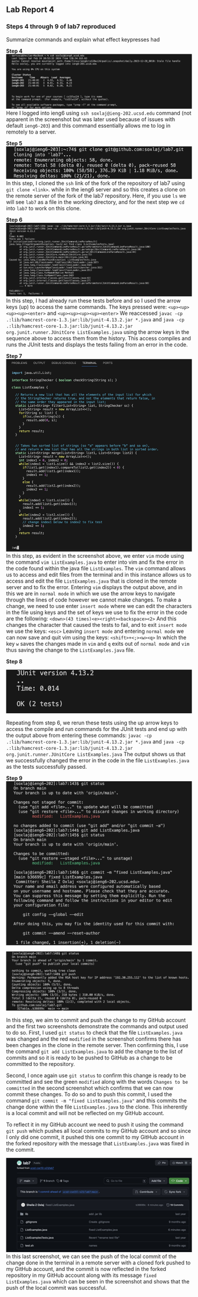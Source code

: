 ## Lab Report 4

### Steps 4 through 9 of lab7 reproduced
Summarize commands and explain what effect keypresses had

**Step 4**
![Step4](lab4screenshotstep4.jpeg)
Here I logged into ieng6 using `ssh soxlaj@ieng-202.ucsd.edu` command (not apparent in the screenshot but was later used because of issues with default `ieng6-203`) and this command essentially allows me to log in remotely to a server.  

**Step 5**
![Step5](lab4screenshotstep5.jpeg)
In this step, I cloned the `ssh` link of the fork of the repository of lab7 using `git clone <link>`. while in the ieng6 server and so this creates a clone on the remote server of the fork of the lab7 repository. Here, if you use `ls` we will see `lab7` as a file in the working directory, and for the next step we `cd` into `lab7` to work on this clone.

**Step 6**
![Step6](lab4screenshotstep6-2.jpeg)
In this step, I had already run these tests before and so I used the arrow keys (up) to access the same commands. The keys pressed were:
`<up><up><up><up><enter>` and `<up><up><up><up><enter>`
We reaccessed `javac -cp .:lib/hamcrest-core-1.3.jar:lib/junit-4.13.2.jar *.java` and `java -cp .:lib/hamcrest-core-1.3.jar:lib/junit-4.13.2.jar org.junit.runner.JUnitCore ListExamples.java` using the arrow keys in the sequence above to access them from the history. This access compiles and runs the JUnit tests and displays the tests failing from an error in the code. 

**Step 7**
![Step7](lab4screenshotstep7vim.jpeg)
In this step, as evident in the screenshot above, we enter `vim` mode using the command `vim ListExamples.java` to enter into vim and fix the error in the code found within the java file `ListExamples`. The `vim` command allows us to access and edit files from the terminal and in this instance allows us to access and edit the file `ListExamples.java` that is cloned in the remote server and to fix the error. 
Entering `vim` displays the output above, and in this we are in `normal mode` in which we use the arrow keys to navigate through the lines of code however we cannot make changes. To make a change, we need to use enter `insert mode` where we can edit the characters in the file using keys and the set of keys we use to fix the error in the code are the following:
`<down>(43 times)<e><right><backspace><2>`
And this changes the character that caused the tests to fail, and to exit `insert mode` we use the keys:
`<esc>`
Leaving `insert mode` and entering `normal mode` we can now save and quit vim using the keys:
`<shift>+<;><w><q>`
In which the key `w` saves the changes made in `vim` and `q` exits out of `normal mode` and `vim` thus saving the change to the `ListExamples.java` file.

**Step 8**

![Step8](lab4screenshotstep8.jpeg)

Repeating from step 6, we rerun these tests using the up arrow keys to access the compile and run commands for the JUnit tests and end up with the output above from entering these commands:
`javac -cp .:lib/hamcrest-core-1.3.jar:lib/junit-4.13.2.jar *.java` and `java -cp .:lib/hamcrest-core-1.3.jar:lib/junit-4.13.2.jar org.junit.runner.JUnitCore ListExamples.java`
The output shows us that we successfully changed the error in the code in the file `ListExamples.java` as the tests successfully passed.

**Step 9**
![Step9](lab4screenshotstep9-1.jpeg)

![Step9](lab4screenshotstep9-2.jpeg)

In this step, we aim to commit and push the change to my GitHub account and the first two screenshots demonstrate the commands and output used to do so. 
First, I used `git status` to check that the file `ListExamples.java` was changed and the red `modified` in the screenshot confirms there has been changes in the clone in the remote server. Then confirming this, I use the command `git add ListExamples.java` to add the change to the list of commits and so it is ready to be pushed to GitHub as a change to be committed to the repository. 

Second, I once again use `git status` to confirm this change is ready to be committed and see the green `modified` along with the words `Changes to be committed` in the second screenshot which confirms that we can now commit these changes. To do so and to push this commit, I used the command `git commit -m "fixed ListExamples.java"` and this commits the change done within the file `ListExamples.java` to the clone. This inherently is a local commit and will not be reflected on my GitHub account.

To reflect it in my GitHub account we need to push it using the command `git push` which pushes all local commits to my GitHub account and so since I only did one commit, it pushed this one commit to my GitHub account in the forked repository with the message that `ListExamples.java` was fixed in the commit. 

![Step9](lab4screenshotstep9-3.jpeg)
In this last screenshot, we can see the push of the local commit of the change done in the terminal in a remote server with a cloned fork pushed to my GitHub account, and the commit is now reflected in the forked repository in my GitHub account along with its message `fixed ListExamples.java` which can be seen in the screenshot and shows that the push of the local commit was successful.
